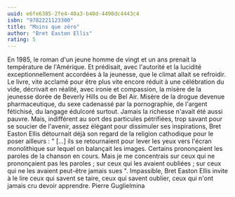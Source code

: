 ```yaml
---
uuid: e6fe6385-2fe4-40a3-b40d-4490dc4443c4
isbn: "9782221123300"
title: "Moins que zéro"
author: "Bret Easton Ellis"
rating: 5
---
```


En 1985, le roman d'un jeune homme de vingt et un ans prenait la température de l'Amérique. Et prédisait, avec l'autorité et la lucidité exceptionnellement accordées à la jeunesse, que le climat allait se refroidir. Le livre, vite acclamé pour être plus vite encore réduit à une célébration du vide, décrivait en réalité, avec ironie et compassion, la misère de la jeunesse dorée de Beverly Hills ou de Bel Air. Misère de la drogue devenue pharmaceutique, du sexe cadenassé par la pornographie, de l'argent fétichisé, du langage édulcoré surtout. Jamais la richesse n'avait été aussi pauvre. Mais, indifférent au sort des particules pétrifiées, trop savant pour se soucier de l'avenir, assez élégant pour dissimuler ses inspirations, Bret Easton Ellis détournait déjà son regard de la religion cathodique pour le poser ailleurs : " \[…\] ils se retournaient pour lever les yeux vers l'écran monolithique sur lequel on balançait les images. Certains prononçaient les paroles de la chanson en cours. Mais je me concentrais sur ceux qui ne prononçaient pas les paroles ; sur ceux qui les avaient oubliées ; sur ceux qui ne les avaient peut-être jamais sues ". Impassible, Bret Easton Ellis invite à le lire ceux qui savent se taire, ceux qui savent oublier, ceux qui n'ont jamais cru devoir apprendre. Pierre Guglielmina
